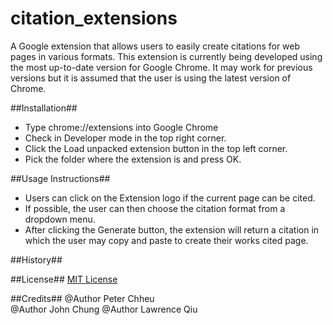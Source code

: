 # citation_extensions
A Google extension that allows users to easily create citations for web pages in various formats. This extension is currently being developed using the most up-to-date version for Google Chrome. It may work for previous versions but it is assumed that the user is using the latest version of Chrome.


##Installation##
* Type chrome://extensions into Google Chrome
* Check in Developer mode in the top right corner.
* Click the Load unpacked extension button in the top left corner.
* Pick the folder where the extension is and press OK.


##Usage Instructions##
* Users can click on the Extension logo if the current page can be cited. 
* If possible, the user can then choose the citation format from a dropdown menu.
* After clicking the Generate button, the extension will return a citation in which the user may copy and paste to create their works cited page. 


##History##


##License##
[MIT License](http://www.opensource.org/licenses/mit_license.php)


##Credits##
@Author Peter Chheu  
@Author John Chung
@Author Lawrence Qiu
